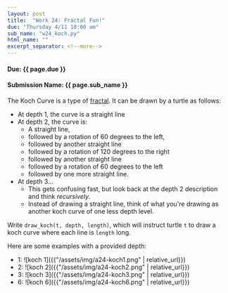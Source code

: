 ```yaml
---
layout: post
title:  "Work 24: Fractal Fun!"
due: "Thursday 4/11 10:00 am"
sub_name: "w24_koch.py"
html_name: ""
excerpt_separator: <!--more-->
---
```


#### Due: {{ page.due }}
#### Submission Name: {{ page.sub_name }}


The Koch Curve is a type of [fractal](https://en.wikipedia.org/wiki/Fractal). It can be drawn by a turtle as follows:
- At depth 1, the curve is a straight line
- At depth 2, the curve is:
  - A straight line,
  - followed by a rotation of 60 degrees to the left,
  - followed by another straight line
  - followed by a rotation of 120 degrees to the right
  - followed by another straight line
  - followed by a rotation of 60 degrees to the left
  - followed by one more straight line.
- At depth 3...
  - This gets confusing fast, but look back at the depth 2 description and think _recursively_.
  - Instead of drawing a straight line, think of what you're drawing as another koch curve of one less depth level.

Write `draw_koch(t, depth, length)`, which will instruct turtle `t` to draw a koch curve where each line is `length` long.

Here are some examples with a provided depth:
- 1: ![koch 1]({{"/assets/img/a24-koch1.png" | relative_url}})
- 2: ![koch 2]({{"/assets/img/a24-koch2.png" | relative_url}})
- 3: ![koch 3]({{"/assets/img/a24-koch3.png" | relative_url}})
- 6: ![koch 6]({{"/assets/img/a24-koch6.png" | relative_url}})

<!--
| depth | image |
| --- | --- |
| 1   | ![koch 1]({{"/assets/img/a24-koch1.png" | relative_url}})  |
| 2   | ![koch 2]({{"/assets/img/a24-koch2.png" | relative_url}})  |
| 3   | ![koch 3]({{"/assets/img/a24-koch3.png" | relative_url}})  |
| 6   | ![koch 6]({{"/assets/img/a24-koch6.png" | relative_url}})   |
-->
